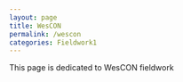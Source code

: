 ```yaml
---
layout: page
title: WesCON
permalink: /wescon
categories: Fieldwork1
---
```


This page is dedicated to WesCON fieldwork
